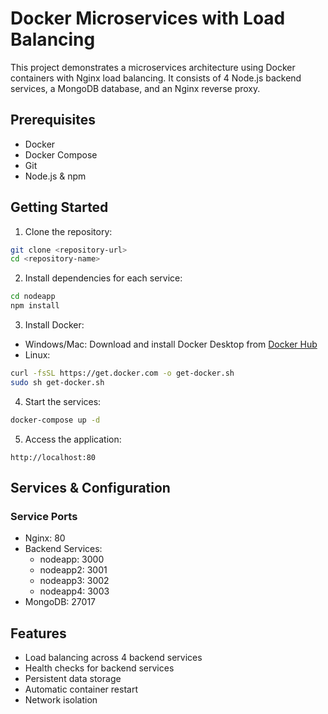# Docker Microservices with Load Balancing

This project demonstrates a microservices architecture using Docker containers with Nginx load balancing. It consists of 4 Node.js backend services, a MongoDB database, and an Nginx reverse proxy.

## Prerequisites

- Docker
- Docker Compose
- Git
- Node.js & npm

## Getting Started

1. Clone the repository:

```bash
git clone <repository-url>
cd <repository-name>
```

2. Install dependencies for each service:

```bash
cd nodeapp
npm install
```

3. Install Docker:

- Windows/Mac: Download and install Docker Desktop from [Docker Hub](https://www.docker.com/products/docker-desktop)
- Linux:

```bash
curl -fsSL https://get.docker.com -o get-docker.sh
sudo sh get-docker.sh
```

4. Start the services:

```bash
docker-compose up -d
```

5. Access the application:

```
http://localhost:80
```

## Services & Configuration

### Service Ports

- Nginx: 80
- Backend Services:
  - nodeapp: 3000
  - nodeapp2: 3001
  - nodeapp3: 3002
  - nodeapp4: 3003
- MongoDB: 27017

## Features

- Load balancing across 4 backend services
- Health checks for backend services
- Persistent data storage
- Automatic container restart
- Network isolation
